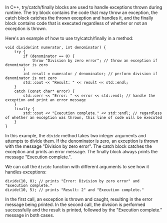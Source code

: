 In C++, try/catch/finally blocks are used to handle exceptions thrown during runtime. The try block contains the code that may throw an exception, the catch block catches the thrown exception and handles it, and the finally block contains code that is executed regardless of whether or not an exception is thrown.

Here's an example of how to use try/catch/finally in a method:

```
void divide(int numerator, int denominator) {
    try {
        if (denominator == 0) {
            throw "Division by zero error"; // throw an exception if denominator is zero
        }
        int result = numerator / denominator; // perform division if denominator is not zero
        std::cout << "Result: " << result << std::endl;
    }
    catch (const char* error) {
        std::cerr << "Error: " << error << std::endl; // handle the exception and print an error message
    }
    finally {
        std::cout << "Execution complete." << std::endl; // regardless of whether an exception was thrown, this line of code will be executed
    }
}
```

In this example, the `divide` method takes two integer arguments and attempts to divide them. If the denominator is zero, an exception is thrown with the message "Division by zero error". The catch block catches the exception and prints an error message. The finally block always prints the message "Execution complete.".

We can call the `divide` function with different arguments to see how it handles exceptions:

```
divide(10, 0); // prints "Error: Division by zero error" and "Execution complete."
divide(10, 5); // prints "Result: 2" and "Execution complete."
```

In the first call, an exception is thrown and caught, resulting in the error message being printed. In the second call, the division is performed successfully and the result is printed, followed by the "Execution complete." message in both cases.